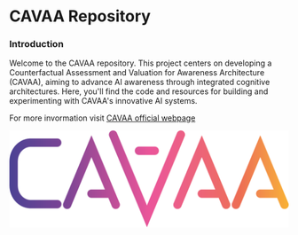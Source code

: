 # CAVAA Repository

### Introduction
Welcome to the CAVAA repository. This project centers on developing a Counterfactual Assessment and Valuation for Awareness Architecture (CAVAA), aiming to advance AI awareness through integrated cognitive architectures. Here, you'll find the code and resources for building and experimenting with CAVAA's innovative AI systems.

For more invormation visit [CAVAA official webpage](https://cavaa.eu/)

![CAVAA Logo](./CAVAA_logo.png)